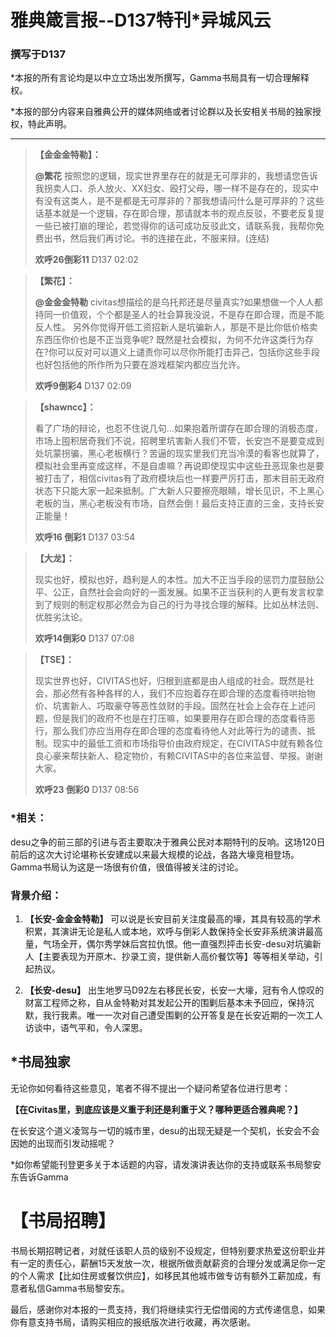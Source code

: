 # 雅典箴言报--D137特刊*异城风云 
### 撰写于D137


*本报的所有言论均是以中立立场出发所撰写，Gamma书局具有一切合理解释权。

*本报的部分内容来自雅典公开的媒体网络或者讨论群以及长安相关书局的独家授权，特此声明。

---

>**【金金金特勒】：**
>
>**@繁花** 按照您的逻辑，现实世界里存在的就是无可厚非的，我想请您告诉我拐卖人口、杀人放火、XX妇女、殴打父母，哪一样不是存在的，现实中有没有这类人，是不是都是无可厚非的？那我想请问什么是可厚非的？这些话基本就是一个逻辑，存在即合理，那请就本书的观点反驳，不要老反复提一些已被打崩的理论，若觉得你的话可成功反驳此文，请联系我，我帮你免费出书，然后我们再讨论。书的连接在此，不服来辩。(连结) 
>
>**欢呼26倒彩11** D137 02:02 

>**【繁花】：**
>
>**@金金金特勒** civitas想描绘的是乌托邦还是尽量真实?如果想做一个人人都持同一价值观，个个都是圣人的社会算我没说，不是存在即合理，而是不能反人性。 另外你觉得开低工资招新人是坑骗新人，那是不是比你低价格卖东西压你价也是不正当竞争呢? 既然是社会模拟，为何不允许这类行为存在?你可以反对可以道义上谴责你可以尽你所能打击异己，包括你这些手段也好包括他的所作所为只要在游戏框架内都应当允许。 
>
>**欢呼9倒彩4** D137 02:09 

>**【shawncc】：**
>
>看了广场的辩论，也忍不住说几句…如果抱着所谓存在即合理的消极态度，市场上囤积居奇我们不说，招聘里坑害新人我们不管，长安岂不是要变成到处坑蒙拐骗，黑心老板横行？苦逼的现实里我们充当冷漠的看客也就算了，模拟社会里再变成这样，不是自虐嘛？再说即使现实中这些丑恶现象也是要被打击了，相信civitas有了政府模块后也一样要严厉打击，那末目前无政府状态下只能大家一起来抵制。广大新人只要擦亮眼睛，增长见识，不上黑心老板的当，黑心老板没有市场，自然会倒！最后支持正直的三金，支持长安正能量！
>
>**欢呼16 倒彩1** D137 03:54 

>**【大龙】：**
>
>现实也好，模拟也好，趋利是人的本性。加大不正当手段的惩罚力度鼓励公平、公正，自然社会会向好的一面发展。如果不正当获利的人更有发言权拿到了规则的制定权那必然会为自己的行为寻找合理的解释。比如丛林法则、优胜劣汰论。
>
>**欢呼14倒彩0** D137 07:08 

>**【TSE】：**
>
>现实世界也好，CIVITAS也好，归根到底都是由人组成的社会。既然是社会，那必然有各种各样的人，我们不应抱着存在即合理的态度看待哄抬物价、坑害新人、巧取豪夺等恶性敛财的手段。固然在社会上会存在上述问题，但是我们的政府不也是在打压嘛，如果要用存在即合理的态度看待恶行，那么我们亦应当用存在即合理的态度看待他人对此等行为的谴责、抵制。现实中的最低工资和市场指导价由政府规定，在CIVITAS中就有赖各位良心豪来帮扶新人、稳定物价，有赖CIVITAS中的各位来监督、举报。谢谢大家。
>
>**欢呼23 倒彩0** D137 08:56


### *相关：

desu之争的前三部的引进与否主要取决于雅典公民对本期特刊的反响。这场120日前后的这次大讨论堪称长安建成以来最大规模的论战，各路大壕竞相登场。Gamma书局认为这是一场很有价值，很值得被关注的讨论。

### 背景介绍： 

1. **【长安-金金金特勒】** 可以说是长安目前关注度最高的壕，其具有较高的学术积累，其演讲无论是私人或本地，欢呼与倒彩人数保持全长安非系统演讲最高量，气场全开，偶尔秀学妹后宫拉仇恨。他一直强烈抨击长安-desu对坑骗新人【主要表现为开原木、抄录工资，提供新人高价餐饮等】等等相关举动，引起热议。 

2. **【长安-desu】** 出生地罗马D92左右移民长安，长安一大壕，冠有令人惊叹的财富工程师之称，自从金特勒对其发起公开的围剿后基本未予回应，保持沉默，我行我素。唯一一次对自己遭受围剿的公开答复是在长安近期的一次工人访谈中，语气平和，令人深思。 

## *书局独家 

无论你如何看待这些意见，笔者不得不提出一个疑问希望各位进行思考： 

 **【在Civitas里，到底应该是义重于利还是利重于义？哪种更适合雅典呢？】** 

在长安这个道义凌驾与一切的城市里，desu的出现无疑是一个契机，长安会不会因她的出现而引发动摇呢？

*如你希望能刊登更多关于本话题的内容，请发演讲表达你的支持或联系书局黎安东告诉Gamma

# 【书局招聘】 

书局长期招聘记者，对就任该职人员的级别不设规定，但特别要求热爱这份职业并有一定的责任心，薪酬15天发放一次，根据所做贡献薪资的合理分发或满足你一定的个人需求【比如住房或餐饮供应】，如移民其他城市做专访有额外工薪加成，有意者私信Gamma书局黎安东。


最后，感谢你对本报的一贯支持，我们将继续实行无偿借阅的方式传递信息，如果你有意支持书局，请购买相应的报纸版次进行收藏，再次感谢。

